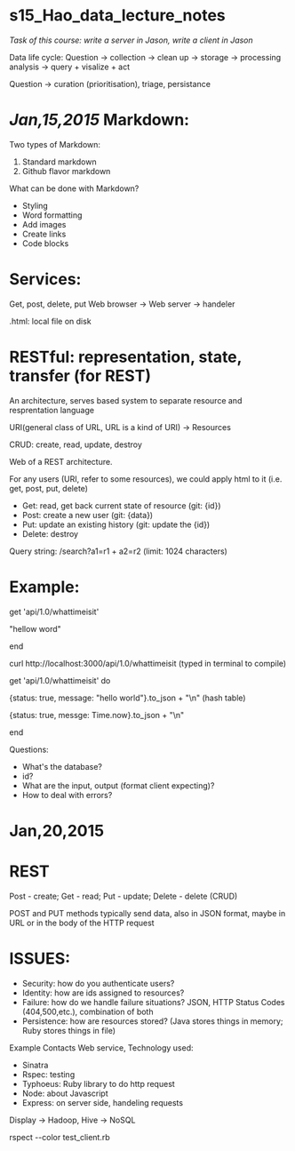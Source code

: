 # s15_Hao_data_lecture_notes
*Task of this course: write a server in Jason, write a client in Jason*

Data life cycle:
Question -> collection -> clean up -> storage -> processing analysis -> query + visalize + act

Question -> curation (prioritisation), triage, persistance

*Jan,15,2015*
Markdown:
========
Two types of Markdown:

1. Standard markdown
2. Github flavor markdown

What can be done with Markdown?
* Styling
* Word formatting
* Add images
* Create links
* Code blocks
 
Services:
=========
Get, post, delete, put
Web browser -> Web server -> handeler

.html: local file on disk


RESTful: representation, state, transfer (for REST)
=========
An architecture, serves based system to separate resource and resprentation language

URI(general class of URL, URL is a kind of URI) -> Resources

CRUD: create, read, update, destroy

Web of a REST architecture. 

For any users (URI, refer to some resources), we could apply html to it (i.e. get, post, put, delete)
* Get: read, get back current state of resource (git: {id})
* Post: create a new user (git: {data})
* Put: update an existing history (git: update the {id})
* Delete: destroy

Query string: /search?a1=r1 + a2=r2 (limit: 1024 characters) 

Example:
========
get 'api/1.0/whattimeisit'

   "hellow word"
   
end
   
curl http://localhost:3000/api/1.0/whattimeisit (typed in terminal to compile)

get 'api/1.0/whattimeisit' do

   {status: true, message: "hello world"}.to_json + "\n" (hash table)
   
   {status: true, messge: Time.now}.to_json + "\n"
   
end

Questions:
* What's the database?
* id?
* What are the input, output (format client expecting)?
* How to deal with errors?

Jan,20,2015
=============
REST
====
Post - create; Get - read; Put - update; Delete - delete (CRUD)

POST and PUT methods typically send data, also in JSON format, maybe in URL or in the body of the HTTP request

ISSUES:
======
* Security: how do you authenticate users?
* Identity: how are ids assigned to resources?
* Failure: how do we handle failure situations?
         JSON, HTTP Status Codes (404,500,etc.), combination of both
* Persistence: how are resources stored? (Java stores things in memory; Ruby stores things in file)

Example Contacts Web service, Technology used:
* Sinatra
* Rspec: testing
* Typhoeus: Ruby library to do http request
* Node: about Javascript
* Express: on server side, handeling requests

Display -> Hadoop, Hive -> NoSQL

rspect --color test_client.rb



